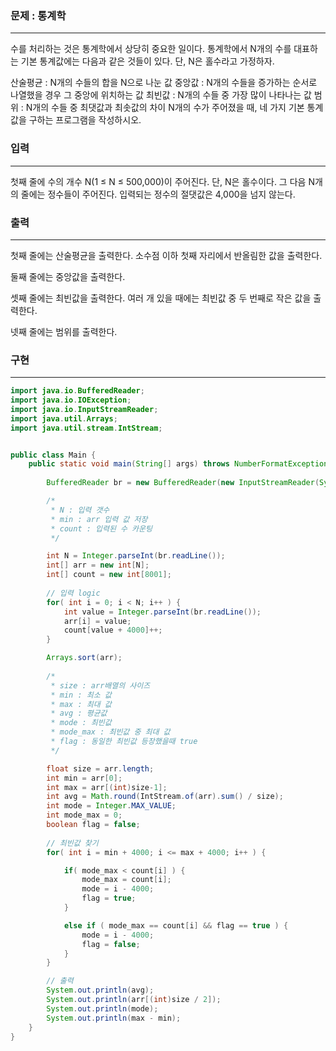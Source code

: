 ### 문제 : 통계학

<hr >

수를 처리하는 것은 통계학에서 상당히 중요한 일이다. 통계학에서 N개의 수를 대표하는 기본 통계값에는 다음과 같은 것들이 있다. 단, N은 홀수라고 가정하자.

산술평균 : N개의 수들의 합을 N으로 나눈 값
중앙값 : N개의 수들을 증가하는 순서로 나열했을 경우 그 중앙에 위치하는 값
최빈값 : N개의 수들 중 가장 많이 나타나는 값
범위 : N개의 수들 중 최댓값과 최솟값의 차이
N개의 수가 주어졌을 때, 네 가지 기본 통계값을 구하는 프로그램을 작성하시오.

### 입력

<hr >

첫째 줄에 수의 개수 N(1 ≤ N ≤ 500,000)이 주어진다. 단, N은 홀수이다. 그 다음 N개의 줄에는 정수들이 주어진다. 입력되는 정수의 절댓값은 4,000을 넘지 않는다.

### 출력

<hr >

첫째 줄에는 산술평균을 출력한다. 소수점 이하 첫째 자리에서 반올림한 값을 출력한다.

둘째 줄에는 중앙값을 출력한다.

셋째 줄에는 최빈값을 출력한다. 여러 개 있을 때에는 최빈값 중 두 번째로 작은 값을 출력한다.

넷째 줄에는 범위를 출력한다.

### 구현

<hr >

~~~ Java
import java.io.BufferedReader;
import java.io.IOException;
import java.io.InputStreamReader;
import java.util.Arrays;
import java.util.stream.IntStream;


public class Main {
    public static void main(String[] args) throws NumberFormatException, IOException {
        
        BufferedReader br = new BufferedReader(new InputStreamReader(System.in));

        /*
         * N : 입력 갯수
         * min : arr 입력 값 저장
         * count : 입력된 수 카운팅
         */

        int N = Integer.parseInt(br.readLine());
        int[] arr = new int[N];
        int[] count = new int[8001];
        
        // 입력 logic
        for( int i = 0; i < N; i++ ) {
            int value = Integer.parseInt(br.readLine());
            arr[i] = value;
            count[value + 4000]++;
        }

        Arrays.sort(arr);
        
        /*
         * size : arr배열의 사이즈
         * min : 최소 값
         * max : 최대 값
         * avg : 평균값
         * mode : 최빈값
         * mode_max : 최빈값 중 최대 값
         * flag : 동일한 최빈값 등장했을때 true
         */

        float size = arr.length;
        int min = arr[0];
        int max = arr[(int)size-1];
        int avg = Math.round(IntStream.of(arr).sum() / size);
        int mode = Integer.MAX_VALUE;
        int mode_max = 0;
        boolean flag = false;
        
        // 최빈값 찾기
        for( int i = min + 4000; i <= max + 4000; i++ ) {

            if( mode_max < count[i] ) {
                mode_max = count[i];
                mode = i - 4000;
                flag = true;
            }

            else if ( mode_max == count[i] && flag == true ) {
                mode = i - 4000;
                flag = false;
            }
        }

        // 출력
        System.out.println(avg);
        System.out.println(arr[(int)size / 2]);
        System.out.println(mode);
        System.out.println(max - min);
    }
}

~~~
